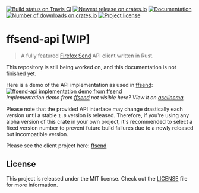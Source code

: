 [![Build status on Travis CI][travis-master-badge]][travis-link]
[![Newest release on crates.io][crate-version-badge]][crate-link]
[![Documentation][docs-badge]][docs]
[![Number of downloads on crates.io][crate-download-badge]][crate-link]
[![Project license][crate-license-badge]](LICENSE)

[crate-link]: https://crates.io/crates/ffsend-api
[crate-download-badge]: https://img.shields.io/crates/d/ffsend-api.svg
[crate-version-badge]: https://img.shields.io/crates/v/ffsend-api.svg
[crate-license-badge]: https://img.shields.io/crates/l/ffsend-api.svg
[docs]: https://docs.rs/ffsend-api
[docs-badge]: https://docs.rs/ffsend-api/badge.svg
[travis-master-badge]: https://travis-ci.org/timvisee/ffsend-api.svg?branch=master
[travis-link]: https://travis-ci.org/timvisee/ffsend-api

# ffsend-api [WIP]
> A fully featured [Firefox Send][send] API client written in Rust.

This repository is still being worked on,
and this documentation is not finished yet.

Here is a demo of the API implementation as used in [ffsend][ffsend]:  
[![ffsend-api implementation demo from ffsend][ffsend-usage-demo-svg]][ffsend-usage-demo-asciinema]  
_Implementation demo from [ffsend][ffsend] not visible here?
View it on [asciinema][ffsend-usage-demo-asciinema]._

Please note that the provided API interface may change drastically each version
until a stable `1.0` version is released. Therefore, if you're using any alpha
version of this crate in your own project, it's recommended to select a fixed
version number to prevent future build failures due to a newly released but
incompatible version. 

Please see the client project here: [ffsend][ffsend]

## License
This project is released under the MIT license.
Check out the [LICENSE](LICENSE) file for more information.

[docs]: https://docs.rs/ffsend-api
[ffsend]: https://github.com/timvisee/ffsend
[ffsend-usage-demo-asciinema]: https://asciinema.org/a/182225
[ffsend-usage-demo-svg]: https://cdn.rawgit.com/timvisee/ffsend/6e8ef55b/res/demo.svg
[send]: https://send.firefox.com/
